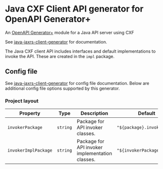 # Java CXF Client API generator for OpenAPI Generator+

An [OpenAPI Generator+](https://github.com/karlvr/openapi-generator-plus) module for a Java API server using CXF

See [java-jaxrs-client-generator](https://github.com/karlvr/openapi-generator-plus-generators/tree/master/packages/java-jaxrs-client) for documentation.

The Java CXF client API includes interfaces and default implementations to invoke the API. These are created
in the `impl` package.

## Config file

See [java-jaxrs-client-generator](https://github.com/karlvr/openapi-generator-plus-generators/tree/master/packages/java-jaxrs-client) for config file
documentation. Below are additional config file options supported by this generator.

### Project layout

|Property|Type|Description|Default|
|--------|----|-----------|-------|
|`invokerPackage`|`string`|Package for API invoker classes.|`"${package}.invoker"`|
|`invokerImplPackage`|`string`|Package for API invoker implementation classes.|`"${invokerPackage}.impl"`|
